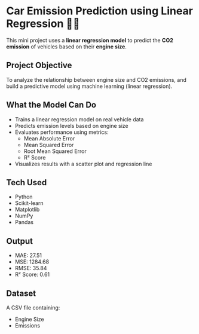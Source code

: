 # Car Emission Prediction using Linear Regression 🚗💨

This mini project uses a **linear regression model** to predict the **CO2 emission** of vehicles based on their **engine size**.

## Project Objective
To analyze the relationship between engine size and CO2 emissions, and build a predictive model using machine learning (linear regression).

## What the Model Can Do
- Trains a linear regression model on real vehicle data
- Predicts emission levels based on engine size
- Evaluates performance using metrics:
  - Mean Absolute Error
  - Mean Squared Error
  - Root Mean Squared Error
  - R² Score
- Visualizes results with a scatter plot and regression line

## Tech Used
- Python 
- Scikit-learn
- Matplotlib
- NumPy
- Pandas

## Output
- MAE: 27.51
- MSE: 1284.68
- RMSE: 35.84
- R² Score: 0.61

## Dataset
A CSV file containing:
- Engine Size
- Emissions


